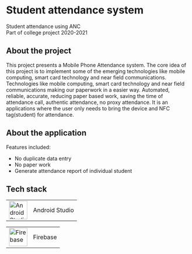 # Student attendance system

Student attendance using ANC
<br>Part of college project 2020-2021

## About the project

This project presents a Mobile Phone Attendance system. The core idea of this project is to implement some of the emerging technologies like mobile computing, smart card technology and near field communications.
Technologies like mobile computing, smart card technology and near field communications making our paperwork in a easier way.
Automated, reliable, accurate, reducing paper based work, saving the time of attendance call, authentic attendance, no proxy attendance.
It is an applications where the user only needs to bring the device and NFC tag(student) for attendance.

## About the application

Features included:

- No duplicate data entry 
- No paper work
- Generate attendance report of individual student 



## Tech stack
<table>
<tr>
    <td><img src = "https://upload.wikimedia.org/wikipedia/commons/thumb/e/e3/Android_Studio_Icon_%282014-2019%29.svg/1200px-Android_Studio_Icon_%282014-2019%29.svg.png" alt="Android Studio" width="50" height="50"></td>
    <td>Android Studio</td>
  </tr>  
</table>

<table>
<tr>
    <td><img src = "https://cdn4.iconfinder.com/data/icons/google-i-o-2016/512/google_firebase-2-512.png" alt="Firebase" width="50" height="50"></td>
    <td>Firebase</td>
  </tr>  
</table>
<br>

